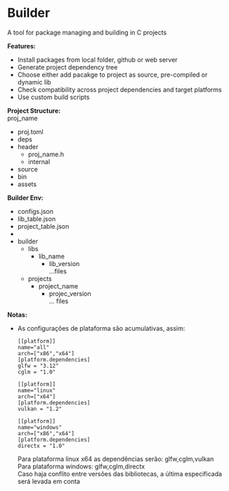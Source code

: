# Builder

A tool for package managing and building in C projects

**Features:**
- Install packages from local folder, github or web server
- Generate project dependency tree
- Choose either add pacakge to project as source, pre-compiled or dynamic lib
- Check compatibility across project dependencies and target platforms
- Use custom build scripts


**Project Structure:**<br>
proj_name
- proj.toml
- deps
- header
  - proj_name.h
  - internal
- source
- bin
- assets
  
**Builder Env:**
- configs.json
- lib_table.json
- project_table.json
- 
- builder
  - libs
    - lib_name
      - lib_version
          <br>...files
  - projects
    - project_name
      - projec_version
          <br>... files

**Notas:**
- As configurações de plataforma são acumulativas, assim:
  ```
  [[platform]]
  name="all"
  arch=["x86","x64"]
  [platform.dependencies]
  glfw = "3.12"
  cglm = "1.0"

  [[platform]]
  name="linux"
  arch=["x64"]
  [platform.dependencies]
  vulkan = "1.2"

  [[platform]]
  name="windows"
  arch=["x86","x64"]
  [platform.dependencies]
  directx = "1.0"
  ```
  Para plataforma linux x64 as dependências serão: glfw,cglm,vulkan<br>
  Para plataforma windows: glfw,cglm,directx<br>
  Caso haja conflito entre versões das bibliotecas, a última especificada será levada em conta
  